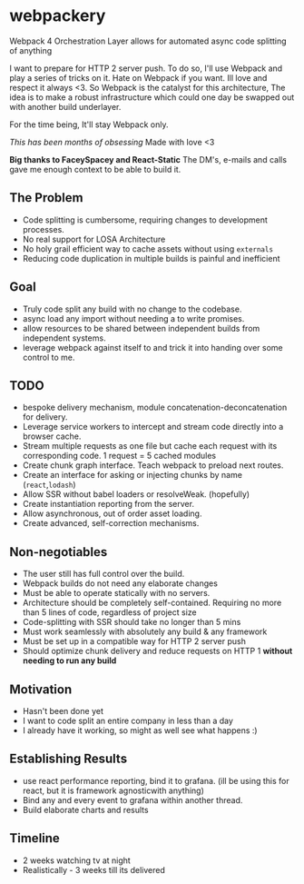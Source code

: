 # webpackery
Webpack 4 Orchestration Layer allows for automated async code splitting of anything

I want to prepare for HTTP 2 server push. To do so, I'll use Webpack and play a series of tricks on it. Hate on Webpack if you want. Ill love and respect it always <3. So Webpack is the catalyst for this architecture, The idea is to make a robust infrastructure which could one day be swapped out with another build underlayer.

For the time being, It'll stay Webpack only. 

*This has been months of obsessing*
Made with love <3

**Big thanks to FaceySpacey and React-Static** 
The DM's, e-mails and calls gave me enough context to be able to build it. 

## The Problem
- Code splitting is cumbersome, requiring changes to development processes.
- No real support for LOSA Architecture 
- No holy grail efficient way to cache assets without using `externals`
- Reducing code duplication in multiple builds is painful and inefficient

## Goal
- Truly code split any build with no change to the codebase.
- async load any import without needing a to write promises.
- allow resources to be shared between independent builds from independent systems. 
- leverage webpack against itself to and trick it into handing over some control to me.

## TODO
- bespoke delivery mechanism, module concatenation-deconcatenation for delivery.
- Leverage service workers to intercept and stream code directly into a browser cache.
- Stream multiple requests as one file but cache each request with its corresponding code. 1 request = 5 cached modules
- Create chunk graph interface. Teach webpack to preload next routes. 
- Create an interface for asking or injecting chunks by name (`react`,`lodash`)
- Allow SSR without babel loaders or resolveWeak. (hopefully)
- Create instantiation reporting from the server.
- Allow asynchronous, out of order asset loading.
- Create advanced, self-correction mechanisms.

## Non-negotiables
- The user still has full control over the build. 
- Webpack builds do not need any elaborate changes
- Must be able to operate statically with no servers. 
- Architecture should be completely self-contained. Requiring no more than 5 lines of code, regardless of project size
- Code-splitting with SSR should take no longer than 5 mins
- Must work seamlessly with absolutely any build & any framework
- Must be set up in a compatible way for HTTP 2 server push 
- Should optimize chunk delivery and reduce requests on HTTP 1 **without needing to run any build** 

## Motivation
- Hasn't been done yet
- I want to code split an entire company in less than a day
- I already have it working, so might as well see what happens :) 

## Establishing Results
- use react performance reporting, bind it to grafana. (ill be using this for react, but it is framework agnosticwith anything)
- Bind any and every event to grafana within another thread.
- Build elaborate charts and results

## Timeline
- 2 weeks watching tv at night
- Realistically - 3 weeks till its delivered
